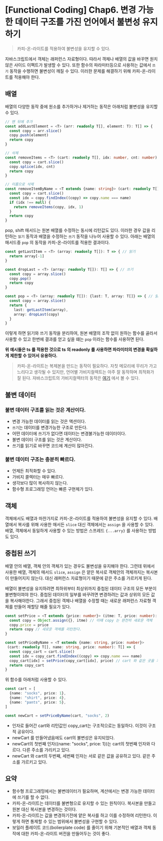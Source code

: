 # [Functional Coding] Chap6. 변경 가능한 데이터 구조를 가진 언어에서 불변성 유지하기

> 카피-온-라이트를 적용하여 불변성을 유지할 수 있다.

자바스크립트에서 객체는 래퍼런스 자료형이다. 따라서 객체나 배열의 값을 바꾸면 원치않은 사이드 이펙트가 발생할 수 있다. 또한 함수의 파라미터등으로 사용하는 값에서 `쓰기` 동작을 수행하면 불변성이 깨질 수 있다. 이러한 문제를 해결하기 위해 카피-온-라이트를 적용해야 한다.

## 배열

배열의 다양한 동작 중에 원소를 추가하거나 제거하는 동작은 아래처럼 불변성을 유지할 수 있다.
```ts
// 맨 뒤에 추가
const addLastElement = <T> (arr: readonly T[], element: T): T[] => {
  const copy = arr.slice()
  copy.push(element)
  return copy
}

// 삭제
const removeItems = <T> (cart: readonly T[], idx: number, cnt: number): T[] => {
  const copy = cart.slice()
  copy.splice(idx, cnt)
  return copy
}

// 이름으로 삭제
const removeItemByName = <T extends {name: string}> (cart: readonly T[], name: string): T[] => {
  const copy = cart.slice()
  const idx = copy.findIndex((copy) => copy.name === name)
  if (idx !== null) {
    return removeItems(copy, idx, 1)
  }
  return copy
}
```

pop, shift 매서드는 원본 배열를 수정하는 동시에 리턴값도 있다. 이러한 경우 값을 리턴하는 `읽기` 동작과 배열을 수정하는 `쓰기` 동작을 나누어 사용할 수 있다. 아래는 배열의 매서드중 `pop` 의 동작을 카피-온-라이트를 적용한 결과이다.

```ts
const getLastItem = <T> (array: readonly T[]): T => { // 읽기
  return array[-1]
}

const dropLast = <T> (array: readonly T[]): T[] => { // 쓰기
  const copy = array.slice()
  copy.pop()
  return copy
}

const pop = <T> (array: readonly T[]): {last: T, array: T[]} => { // 읽기 쓰기
  const copy = array.slice()
  return {
    last: getLastItem(array),
    array: dropLast(copy)
  }
}
```

이렇게 하면 읽기와 쓰기 동작을 분리하여, 원본 배열의 조작 없이 원하는 함수를 골라서 사용할 수 있고 한번에 결과를 얻고 싶을 떄는 `pop` 이라는 함수를 사용하면 된다. 

**위 예시들은 ts 를 적용한 것으로 ts 의 readonly 를 사용하면 파라미터의 변경을 확실하게 제한할 수 있어서 유용하다.**

> 카피-온-라이트는 복제본을 만드는 동작이 필요하다. 자칫 메모리에 무리가 가고 느리다고 생각될 수 있지만, 언어별 가비지컬렉트는 아주 잘 동작하며 최적화가 잘 된다. 자바스크립트의 가비지컬렉터의 동작은 [여기](https://developer.mozilla.org/ko/docs/Web/JavaScript/Memory_Management) 에서 볼 수 있다.

## 불변 데이터

### 불변 데이터 구조를 읽는 것은 계산이다.
- 변경 가능한 데이터를 읽는 것은 액션이다.
- `쓰기`는 데이터를 변경가능한 구조로 만든다.
- 어떤 데이터에 쓰기가 없다면 데이터는 변경불가능한 데이터이다.
- 불변 데이터 구조를 읽는 것은 계산이다.
- 쓰기를 읽기로 바꾸면 코드에 계산이 많아진다.

### 불변 데이터 구조는 충분히 빠르다.
- 언제든 최적화할 수 있다.
- 가비지 콜렉터는 매우 빠르다.
- 생각보다 많이 복사하지 않는다.
- 함수형 프로그래밍 언어는 빠른 구현체가 있다.


## 객체
객체에서도 배열과 마찬가지로 카피-온-라이트를 적용하여 불변성을 유지할 수 있다. 배열에서 복사를 위해 사용한 매서든 `slice` 대신 객체에서는 `assign` 을 사용할 수 있다. 배열, 객체에서 동일하게 사용할 수 있는 방법은 스프레드 `{...arry}` 를 사용하는 방법도 있다.

## 중첩된 쓰기
배열 안의 배열, 객체 안의 객체가 있는 경우도 불변성을 유지해야 한다. 그런데 위에서 사용한 배열, 객체의 매서드 `slice`, `assign` 은 얕은 복사로 객체안의 객체까지는 복사본이 만들어지지 않는다. 대신 래퍼런스 자료형이기 때문에 같은 주소를 가르키게 된다.

배열이 불변성을 유지하려면 최하위부터 최상위까지 중첩된 데이터 구조의 모든 부분이 불변형이여야 한다. 중첩된 데이터의 일부를 바꾸려면 변경하려는 값과 상위의 모든 값을 복사해야한다. 그래서 중첩된 객체나 배열을 수정할 때는 새로운 래퍼런스 자료형 객체를 만들어 재할당 해줄 필요가 있다.

```ts
const setPrice = <T extends {price: number}> (itme: T, price: number): T => {
  const copy = Object.assign({}, itme) // 이떄 copy 는 완전히 새로운 객체
  copy.price = price
  return copy // 새로운 객체를 리턴한다.
}

const setPriceByName = <T extends {name: string, price: number}> 
 (cart: readonly T[], name: string, price: number): T[] => {
  const copy_cart = cart.slice()
  const idx = copy_cart.findIndex((copy) => copy.name === name)
  copy_cart[idx] = setPrice(copy_cart[idx], price) // cart 와 같은 곳을 가리키고 있다가, 새로운 객체를 가리키게 된다.
  return copy_cart
}
```

위 함수를 아래처럼 사용할 수 있다.

```ts
const cart = [
  {name: "socks", price: 1},
  {name: "shirt", price: 4},
  {name: "pants", price: 5},
]

const newCart = setPriceByName(cart, "socks", 2)
```

- 인자로 들어간 cart와 리턴값인 copy_cart는 구조적으로는 동일하다. 이것이 구조적 공유이다. 
- newCart 를 만들어냈음에도 cart의 불변성은 유지되었다.
- newCart의 첫번째 인자({name: "socks", price: 1})는 cart의 첫번째 인자와 다르다. 다른 주소를 가리키고 있다.
- newCart 와 cart의 두번째, 세번째 인자는 서로 같은 값을 공유하고 있다. 같은 주소를 가르키고 있다.

## 요약
- 함수형 프로그래밍에서는 불변데이터가 필요하며, 계산에서는 변경 가능한 데이터에 쓰기를 할 수 없다.
- 카피-온-라이트는 데이터를 불변형으로 유지할 수 있는 원칙이다. 복사본을 만들고 원본 대신 복사본을 변경하는 것이다.
- 카피-온-라이트는 값을 변경하기전에 얕은 복사를 하고 이를 수정하여 리턴한다. 이렇게 하면 통제할 수 있는 범위에서 불변성을 구현할 수 있다.
- 보일러 플레이트 코드(bolierplate code) 를 줄이기 위해 기본적인 배열과 객체 동작에 대한 카피-온-라이트 버전을 만들어두는 것이 좋다.
